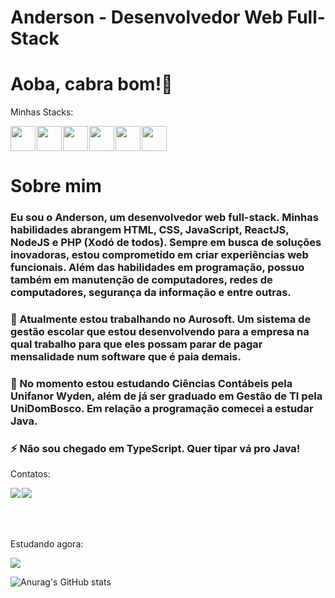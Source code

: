 # Anderson - Desenvolvedor Web Full-Stack
# Aoba, cabra bom!👋 

Minhas Stacks:
<div style="display:flex;gap:2px">    
<img lazy src="https://cdn.jsdelivr.net/gh/devicons/devicon/icons/html5/html5-original.svg" width="40" height="40" />
<img lazy src="https://cdn.jsdelivr.net/gh/devicons/devicon/icons/css3/css3-original.svg" width="40" height="40"/>
<img lazy src="https://cdn.jsdelivr.net/gh/devicons/devicon/icons/javascript/javascript-original.svg" width="40" height="40" />
<img lazy src="https://cdn.jsdelivr.net/gh/devicons/devicon/icons/react/react-original.svg" width="40" height="40"/>
<img lazy src="https://cdn.jsdelivr.net/gh/devicons/devicon/icons/nodejs/nodejs-original.svg" width="40" height="40" />          
<img lazy src="https://cdn.jsdelivr.net/gh/devicons/devicon/icons/php/php-original.svg"  width="40" height="40" />
</div>

# Sobre mim
### Eu sou o Anderson, um desenvolvedor web full-stack. Minhas habilidades abrangem HTML, CSS, JavaScript, ReactJS, NodeJS e PHP (Xodó de todos). Sempre em busca de soluções inovadoras, estou comprometido em criar experiências web funcionais. Além das habilidades em programação, possuo também em manutenção de computadores, redes de computadores, segurança da informação e entre outras.

### 🔭 Atualmente estou trabalhando no Aurosoft. Um sistema de gestão escolar que estou desenvolvendo para a empresa na qual trabalho para que eles possam parar de pagar mensalidade num software que é paia demais.

### 🌱 No momento estou estudando Ciências Contábeis pela Unifanor Wyden, além de já ser graduado em Gestão de TI pela UniDomBosco. Em relação a programação comecei a estudar Java.

### ⚡ __Não sou chegado em TypeScript. Quer tipar vá pro Java!__

Contatos:
<div style="display:flex;gap:2px">
<a href="https://www.linkedin.com/in/anderson-souza-20b732112?utm_source=share&utm_campaign=share_via&utm_content=profile&utm_medium=android_app">
          <img lazy src="https://img.shields.io/badge/LinkedIn-0077B5?style=for-the-badge&logo=linkedin&logoColor=white" />
</a>
<a href="https://www.instagram.com/oproprioansu/">
          <img lazy src="https://img.shields.io/badge/Instagram-E4405F?style=for-the-badge&logo=instagram&logoColor=white" />
</a>
</div>
</br>
</br>
</br>

Estudando agora:
<p>      
<img lazy src="https://cdn.jsdelivr.net/gh/devicons/devicon/icons/laravel/laravel-plain.svg" />
</p>
          

![Anurag's GitHub stats](https://github-readme-stats.vercel.app/api?username=ge-asdf&show_icons=true&theme=radical)

          
<!--
**GE-ASDF/ge-asdf** is a ✨ _special_ ✨ repository because its `README.md` (this file) appears on your GitHub profile.

Here are some ideas to get you started:

- 🔭 I’m currently working on ...
- 🌱 I’m currently learning ...
- 👯 I’m looking to collaborate on ...
- 🤔 I’m looking for help with ...
- 💬 Ask me about ...
- 📫 How to reach me: ...
- 😄 Pronouns: ...
- ⚡ Fun fact: ...
-->

